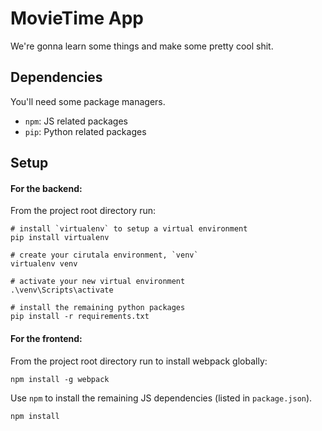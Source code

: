 # MovieTime App

We're gonna learn some things and make some pretty cool shit. 

## Dependencies
You'll need some package managers.

- `npm`: JS related packages
- `pip`: Python related packages

## Setup

#### For the backend:
From the project root directory run:
```
# install `virtualenv` to setup a virtual environment
pip install virtualenv

# create your cirutala environment, `venv`
virtualenv venv

# activate your new virtual environment
.\venv\Scripts\activate

# install the remaining python packages
pip install -r requirements.txt
```

#### For the frontend:
From the project root directory run to install webpack globally:
```
npm install -g webpack
```

Use `npm` to install the remaining JS dependencies (listed in `package.json`).

```
npm install
```